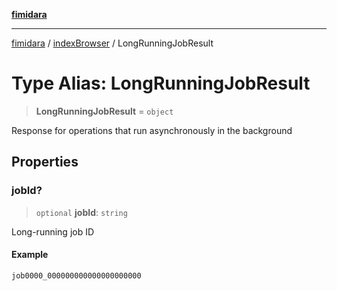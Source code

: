[**fimidara**](../../README.md)

***

[fimidara](../../modules.md) / [indexBrowser](../README.md) / LongRunningJobResult

# Type Alias: LongRunningJobResult

> **LongRunningJobResult** = `object`

Response for operations that run asynchronously in the background

## Properties

### jobId?

> `optional` **jobId**: `string`

Long-running job ID

#### Example

```
job0000_000000000000000000000
```
